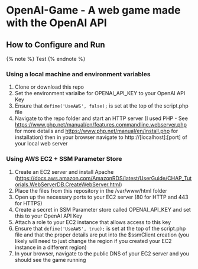 # OpenAI-Game - A web game made with the OpenAI API
## How to Configure and Run

{% note %}
Test
{% endnote %}

### Using a local machine and environment variables
1. Clone or download this repo 
2. Set the environment varialbe for OPENAI_API_KEY to your OpenAI API Key
3. Ensure that `define('UseAWS', false);` is set at the top of the script.php file
4. Navigate to the repo folder and start an HTTP server (I used PHP - See https://www.php.net/manual/en/features.commandline.webserver.php for more details and https://www.php.net/manual/en/install.php for installation) then in your browser navigate to http://[localhost]:[port] of your local web server

### Using AWS EC2 + SSM Parameter Store
1. Create an EC2 server and install Apache (https://docs.aws.amazon.com/AmazonRDS/latest/UserGuide/CHAP_Tutorials.WebServerDB.CreateWebServer.html)
2. Place the files from this repository in the /var/www/html folder
3. Open up the necessary ports to your EC2 server (80 for HTTP and 443 for HTTPS)
4. Create a secret in SSM Parameter store called OPENAI_API_KEY and set this to your OpenAI API Key
5. Attach a role to your EC2 instance that allows access to this key
6. Ensure that `define('UseAWS', true);` is set at the top of the script.php file and that the proper details are put into the $ssmClient creation (you likely will need to just change the region if you created your EC2 instance in a different region)
7. In your browser, navigate to the public DNS of your EC2 server and you should see the game running
